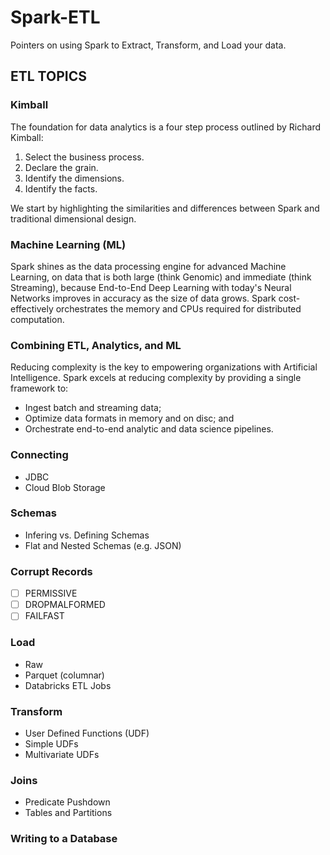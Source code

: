 # Spark-ETL
Pointers on using Spark to Extract, Transform, and Load your data.

## ETL TOPICS

### Kimball

The foundation for data analytics is a four step process outlined by Richard Kimball:
1. Select the business process.
2. Declare the grain.
3. Identify the dimensions.
4. Identify the facts. 

We start by highlighting the similarities and differences between Spark and traditional dimensional design.

### Machine Learning (ML)

Spark shines as the data processing engine for advanced Machine Learning, on data that is both large (think Genomic) and immediate (think Streaming), because End-to-End Deep Learning with today's Neural Networks improves in accuracy as the size of data grows.  Spark cost-effectively orchestrates the memory and CPUs required for distributed computation.

### Combining ETL, Analytics, and ML

Reducing complexity is the key to empowering organizations with Artificial Intelligence.  Spark excels at reducing complexity by providing a single framework to:
* Ingest batch and streaming data;
* Optimize data formats in memory and on disc; and
* Orchestrate end-to-end analytic and data science pipelines.

### Connecting

* JDBC
* Cloud Blob Storage

### Schemas

* Infering vs. Defining Schemas
* Flat and Nested Schemas (e.g. JSON) 

### Corrupt Records

- [ ] PERMISSIVE
- [ ] DROPMALFORMED
- [ ] FAILFAST

### Load

* Raw
* Parquet (columnar)
* Databricks ETL Jobs

### Transform

* User Defined Functions (UDF)
* Simple UDFs
* Multivariate UDFs

### Joins

* Predicate Pushdown
* Tables and Partitions

### Writing to a Database
